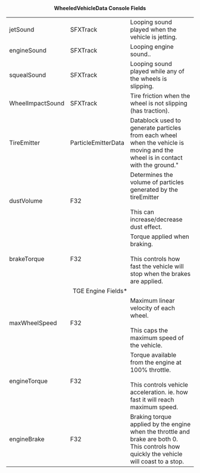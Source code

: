 
<table valgin=top>
  <tr>
  <thead colspan=3 style="text-align:center;"><center><b>WheeledVehicleData Console Fields</b></center></thead>
  </tr>
  <tr>
    <td>jetSound</td>
    <td>SFXTrack</td>
    <td>Looping sound played when the vehicle is jetting.</td>
  </tr>
  <tr>
    <td>engineSound</td>
    <td>SFXTrack</td>
    <td>Looping engine sound..</td>
  </tr>
  <tr>
    <td>squealSound</td>
    <td>SFXTrack</td>
    <td>Looping sound played while any of the wheels is slipping.</td>
  </tr>
  <tr>
    <td>WheelImpactSound</td>
    <td>SFXTrack</td>
    <td>Tire friction when the wheel is not slipping (has traction).</td>
  </tr>
  <tr>
    <td>TireEmitter</td>
    <td>ParticleEmitterData</td>
    <td>Datablock used to generate particles from each wheel when the vehicle is moving and the wheel is in contact with the ground."</td>
  </tr>
  <tr>
    <td>dustVolume</td>
    <td>F32</td>
    <td>Determines the volume of particles generated by the tireEmitter<br><br>
	This can increase/decrease dust effect.</td>
  </tr>
  <tr>
    <td>brakeTorque</td>
    <td>F32</td>
    <td>Torque applied when braking.<br><br>
      This controls how fast the vehicle will stop when the brakes are applied.</td>
  </tr>
  <tr><td colspan=3 style="text-align:center;">TGE Engine Fields*</td></tr>
  <tr>
    <td>maxWheelSpeed</td>
    <td>F32</td>
    <td>Maximum linear velocity of each wheel.<br><Br>
      This caps the maximum speed of the vehicle.</td>
  </tr>
  <tr>
    <td>engineTorque</td>
    <td>F32</td>
    <td>Torque available from the engine at 100% throttle.<br><br>
      This controls vehicle acceleration. ie. how fast it will reach maximum speed.</td>
  </tr>
  <tr>
    <td>engineBrake</td>
    <td>F32</td>
    <td>Braking torque applied by the engine when the throttle and brake are both 0. This controls how quickly the vehicle will coast to a stop.</td>
  </tr>
</table>